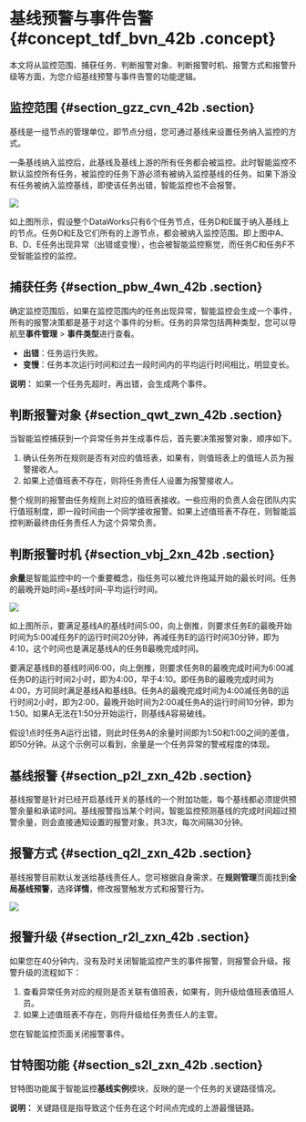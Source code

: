 # 基线预警与事件告警 {#concept_tdf_bvn_42b .concept}

本文将从监控范围、捕获任务、判断报警对象、判断报警时机、报警方式和报警升级等方面，为您介绍基线预警与事件告警的功能逻辑。

## 监控范围 {#section_gzz_cvn_42b .section}

基线是一组节点的管理单位，即节点分组，您可通过基线来设置任务纳入监控的方式。

一条基线纳入监控后，此基线及基线上游的所有任务都会被监控。此时智能监控不默认监控所有任务，被监控的任务下游必须有被纳入监控基线的任务。如果下游没有任务被纳入监控基线，即使该任务出错，智能监控也不会报警。

![](http://static-aliyun-doc.oss-cn-hangzhou.aliyuncs.com/assets/img/16366/15592684397435_zh-CN.png)

如上图所示，假设整个DataWorks只有6个任务节点，任务D和E属于纳入基线上的节点。任务D和E及它们所有的上游节点，都会被纳入监控范围。即上图中A、B、D、E任务出现异常（出错或变慢），也会被智能监控察觉，而任务C和任务F不受智能监控的监控。

## 捕获任务 {#section_pbw_4wn_42b .section}

确定监控范围后，如果在监控范围内的任务出现异常，智能监控会生成一个事件，所有的报警决策都是基于对这个事件的分析。任务的异常包括两种类型，您可以导航至**事件管理** \> **事件类型**进行查看。

-   **出错**：任务运行失败。
-   **变慢**：任务本次运行时间和过去一段时间内的平均运行时间相比，明显变长。

**说明：** 如果一个任务先超时，再出错，会生成两个事件。

## 判断报警对象 {#section_qwt_zwn_42b .section}

当智能监控捕获到一个异常任务并生成事件后，首先要决策报警对象，顺序如下。

1.  确认任务所在规则是否有对应的值班表，如果有，则值班表上的值班人员为报警接收人。
2.  如果上述值班表不存在，则将任务责任人设置为报警接收人。

整个规则的报警由任务规则上对应的值班表接收。一些应用的负责人会在团队内实行值班制度，即一段时间由一个同学接收报警。如果上述值班表不存在，则智能监控判断最终由任务责任人为这个异常负责。

## 判断报警时机 {#section_vbj_2xn_42b .section}

**余量**是智能监控中的一个重要概念，指任务可以被允许拖延开始的最长时间。任务的最晚开始时间=基线时间–平均运行时间。

![](http://static-aliyun-doc.oss-cn-hangzhou.aliyuncs.com/assets/img/16366/15592684397438_zh-CN.png)

如上图所示，要满足基线A的基线时间5:00，向上倒推，则要求任务E的最晚开始时间为5:00减任务F的运行时间20分钟，再减任务E的运行时间30分钟，即为4:10，这个时间也是满足基线A的任务B最晚完成时间。

要满足基线B的基线时间6:00，向上倒推，则要求任务B的最晚完成时间为6:00减任务D的运行时间2小时，即为4:00，早于4:10。即任务B的最晚完成时间为4:00，方可同时满足基线A和基线B。任务A的最晚完成时间为4:00减任务B的运行时间2小时，即为2:00，最晚开始时间为2:00减任务A的运行时间10分钟，即为1:50。如果A无法在1:50分开始运行，则基线A容易破线。

假设1点时任务A运行出错，则此时任务A的余量时间即为1:50和1:00之间的差值，即50分钟。从这个示例可以看到，余量是一个任务异常的警戒程度的体现。

## 基线报警 {#section_p2l_zxn_42b .section}

基线报警是针对已经开启基线开关的基线的一个附加功能，每个基线都必须提供预警余量和承诺时间。基线报警指当某个时间，智能监控预测基线的完成时间超过预警余量，则会直接通知设置的报警对象，共3次，每次间隔30分钟。

## 报警方式 {#section_q2l_zxn_42b .section}

基线报警目前默认发送给基线责任人。您可根据自身需求，在**规则管理**页面找到**全局基线预警**，选择**详情**，修改报警触发方式和报警行为。

![](http://static-aliyun-doc.oss-cn-hangzhou.aliyuncs.com/assets/img/16366/155926843948337_zh-CN.png)

## 报警升级 {#section_r2l_zxn_42b .section}

如果您在40分钟内，没有及时关闭智能监控产生的事件报警，则报警会升级。报警升级的流程如下：

1.  查看异常任务对应的规则是否关联有值班表，如果有，则升级给值班表值班人员。
2.  如果上述值班表不存在，则将升级给任务责任人的主管。

您在智能监控页面关闭报警事件。

## 甘特图功能 {#section_s2l_zxn_42b .section}

甘特图功能属于智能监控**基线实例**模块，反映的是一个任务的关键路径情况。

**说明：** 关键路径是指导致这个任务在这个时间点完成的上游最慢链路。

